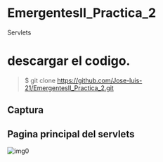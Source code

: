 # EmergentesII_Practica_2
Servlets
# descargar el codigo.
>$ git clone https://github.com/Jose-luis-21/EmergentesII_Practica_2.git

Captura
---

## Pagina principal del servlets

![img0](https://user-images.githubusercontent.com/54046238/83977688-73578180-a8d0-11ea-8848-9651783b92cd.png)
